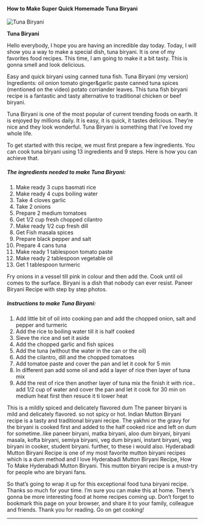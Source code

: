             

#### How to Make Super Quick Homemade Tuna Biryani

![Tuna Biryani](https://img-global.cpcdn.com/recipes/a94813b80b42e940/751x532cq70/tuna-biryani-recipe-main-photo.jpg)

**Tuna Biryani**

Hello everybody, I hope you are having an incredible day today. Today, I will show you a way to make a special dish, tuna biryani. It is one of my favorites food recipes. This time, I am going to make it a bit tasty. This is gonna smell and look delicious.

Easy and quick biryani using canned tuna fish. Tuna Biryani (my version) Ingredients: oil onion tomato ginger&garlic paste canned tuna spices (mentioned on the video) potato corriander leaves. This tuna fish biryani recipe is a fantastic and tasty alternative to traditional chicken or beef biryani.

Tuna Biryani is one of the most popular of current trending foods on earth. It is enjoyed by millions daily. It is easy, it is quick, it tastes delicious. They’re nice and they look wonderful. Tuna Biryani is something that I’ve loved my whole life.

To get started with this recipe, we must first prepare a few ingredients. You can cook tuna biryani using 13 ingredients and 9 steps. Here is how you can achieve that.

##### The ingredients needed to make Tuna Biryani:

1.  Make ready 3 cups basmati rice
2.  Make ready 4 cups boiling water
3.  Take 4 cloves garlic
4.  Take 2 onions
5.  Prepare 2 medium tomatoes
6.  Get 1/2 cup fresh chopped cilantro
7.  Make ready 1/2 cup fresh dill
8.  Get Fish masala spices
9.  Prepare black pepper and salt
10.  Prepare 4 cans tuna
11.  Make ready 1 tablespoon tomato paste
12.  Make ready 2 tablespoon vegetable oil
13.  Get 1 tablespoon turmeric

Fry onions in a vessel till pink in colour and then add the. Cook until oil comes to the surface. Biryani is a dish that nobody can ever resist. Paneer Biryani Recipe with step by step photos.

##### Instructions to make Tuna Biryani:

1.  Add little bit of oil into cooking pan and add the chopped onion, salt and pepper and turmeric
2.  Add the rice to boiling water till it is half cooked
3.  Sieve the rice and set it aside
4.  Add the chopped garlic and fish spices
5.  Add the tuna (without the water in the can or the oil)
6.  Add the cilantro, dill and the chopped tomatoes
7.  Add tomatoe paste and cover the pan and let it cook for 5 min
8.  In different pan add some oil and add a layer of rice then layer of tuna mix
9.  Add the rest of rice then another layer of tuna mix the finish it with rice.. add 1/2 cup of water and cover the pan and let it cook for 30 min on medium heat first then resuce it ti lower heat

This is a mildly spiced and delicately flavored dum The paneer biryani is mild and delicately flavored. so not spicy or hot. Indian Mutton Biryani recipe is a tasty and traditional biryani recipe. The yakhni or the gravy for the biryani is cooked first and added to the half cooked rice and left on dum for sometime..like paneer biryani, matka biryani, aloo dum biryani, biryani masala, kofta biryani, semiya biryani, veg dum biryani, instant biryani, veg biryani in cooker, student biryani. further, to these i would also. Hyderabadi Mutton Biryani Recipe is one of my most favorite mutton biryani recipes which is a dum method and I love Hyderabadi Mutton Biryani Recipe, How To Make Hyderabadi Mutton Biryani. This mutton biryani recipe is a must-try for people who are biryani fans.

So that’s going to wrap it up for this exceptional food tuna biryani recipe. Thanks so much for your time. I’m sure you can make this at home. There’s gonna be more interesting food at home recipes coming up. Don’t forget to bookmark this page on your browser, and share it to your family, colleague and friends. Thank you for reading. Go on get cooking!

* * *